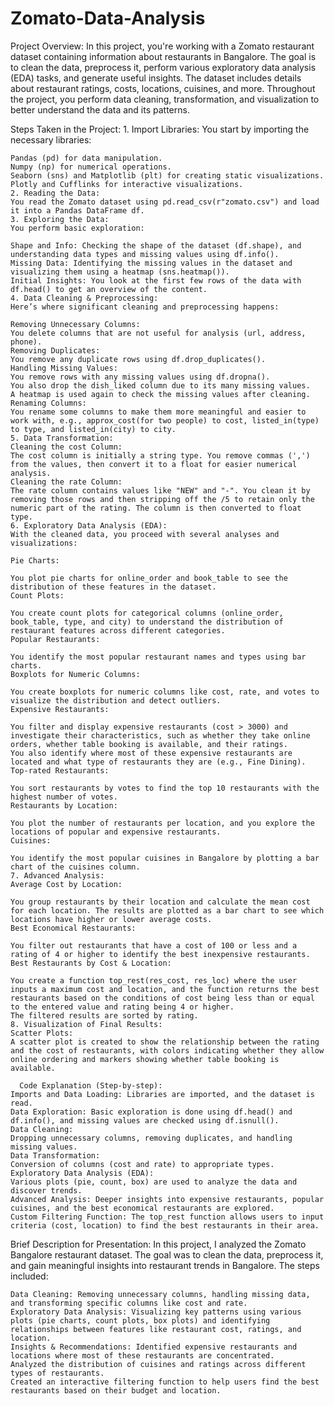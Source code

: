 # Zomato-Data-Analysis

Project Overview:
    In this project, you're working with a Zomato restaurant dataset containing information about restaurants in Bangalore. The goal is to clean the data, preprocess it, perform various exploratory data analysis (EDA) tasks, and generate useful insights. The dataset includes details about restaurant ratings, costs, locations, cuisines, and more. Throughout the project, you perform data cleaning, transformation, and visualization to better understand the data and its patterns.

Steps Taken in the Project:
    1. Import Libraries:
    You start by importing the necessary libraries:
    
    Pandas (pd) for data manipulation.
    Numpy (np) for numerical operations.
    Seaborn (sns) and Matplotlib (plt) for creating static visualizations.
    Plotly and Cufflinks for interactive visualizations.
    2. Reading the Data:
    You read the Zomato dataset using pd.read_csv(r"zomato.csv") and load it into a Pandas DataFrame df.
    3. Exploring the Data:
    You perform basic exploration:
    
    Shape and Info: Checking the shape of the dataset (df.shape), and understanding data types and missing values using df.info().
    Missing Data: Identifying the missing values in the dataset and visualizing them using a heatmap (sns.heatmap()).
    Initial Insights: You look at the first few rows of the data with df.head() to get an overview of the content.
    4. Data Cleaning & Preprocessing:
    Here’s where significant cleaning and preprocessing happens:
    
    Removing Unnecessary Columns:
    You delete columns that are not useful for analysis (url, address, phone).
    Removing Duplicates:
    You remove any duplicate rows using df.drop_duplicates().
    Handling Missing Values:
    You remove rows with any missing values using df.dropna().
    You also drop the dish_liked column due to its many missing values.
    A heatmap is used again to check the missing values after cleaning.
    Renaming Columns:
    You rename some columns to make them more meaningful and easier to work with, e.g., approx_cost(for two people) to cost, listed_in(type) to type, and listed_in(city) to city.
    5. Data Transformation:
    Cleaning the cost Column:
    The cost column is initially a string type. You remove commas (',') from the values, then convert it to a float for easier numerical analysis.
    Cleaning the rate Column:
    The rate column contains values like "NEW" and "-". You clean it by removing those rows and then stripping off the /5 to retain only the numeric part of the rating. The column is then converted to float type.
    6. Exploratory Data Analysis (EDA):
    With the cleaned data, you proceed with several analyses and visualizations:
    
    Pie Charts:
    
    You plot pie charts for online_order and book_table to see the distribution of these features in the dataset.
    Count Plots:
    
    You create count plots for categorical columns (online_order, book_table, type, and city) to understand the distribution of restaurant features across different categories.
    Popular Restaurants:
    
    You identify the most popular restaurant names and types using bar charts.
    Boxplots for Numeric Columns:
    
    You create boxplots for numeric columns like cost, rate, and votes to visualize the distribution and detect outliers.
    Expensive Restaurants:
    
    You filter and display expensive restaurants (cost > 3000) and investigate their characteristics, such as whether they take online orders, whether table booking is available, and their ratings.
    You also identify where most of these expensive restaurants are located and what type of restaurants they are (e.g., Fine Dining).
    Top-rated Restaurants:
    
    You sort restaurants by votes to find the top 10 restaurants with the highest number of votes.
    Restaurants by Location:
    
    You plot the number of restaurants per location, and you explore the locations of popular and expensive restaurants.
    Cuisines:
    
    You identify the most popular cuisines in Bangalore by plotting a bar chart of the cuisines column.
    7. Advanced Analysis:
    Average Cost by Location:
    
    You group restaurants by their location and calculate the mean cost for each location. The results are plotted as a bar chart to see which locations have higher or lower average costs.
    Best Economical Restaurants:
    
    You filter out restaurants that have a cost of 100 or less and a rating of 4 or higher to identify the best inexpensive restaurants.
    Best Restaurants by Cost & Location:
    
    You create a function top_rest(res_cost, res_loc) where the user inputs a maximum cost and location, and the function returns the best restaurants based on the conditions of cost being less than or equal to the entered value and rating being 4 or higher.
    The filtered results are sorted by rating.
    8. Visualization of Final Results:
    Scatter Plots:
    A scatter plot is created to show the relationship between the rating and the cost of restaurants, with colors indicating whether they allow online ordering and markers showing whether table booking is available.

      Code Explanation (Step-by-step):
    Imports and Data Loading: Libraries are imported, and the dataset is read.
    Data Exploration: Basic exploration is done using df.head() and df.info(), and missing values are checked using df.isnull().
    Data Cleaning:
    Dropping unnecessary columns, removing duplicates, and handling missing values.
    Data Transformation:
    Conversion of columns (cost and rate) to appropriate types.
    Exploratory Data Analysis (EDA):
    Various plots (pie, count, box) are used to analyze the data and discover trends.
    Advanced Analysis: Deeper insights into expensive restaurants, popular cuisines, and the best economical restaurants are explored.
    Custom Filtering Function: The top_rest function allows users to input criteria (cost, location) to find the best restaurants in their area.

Brief Description for Presentation:
      In this project, I analyzed the Zomato Bangalore restaurant dataset. The goal was to clean the data, preprocess it, and gain meaningful insights into restaurant trends in Bangalore. 
      The steps included:

    Data Cleaning: Removing unnecessary columns, handling missing data, and transforming specific columns like cost and rate.
    Exploratory Data Analysis: Visualizing key patterns using various plots (pie charts, count plots, box plots) and identifying relationships between features like restaurant cost, ratings, and location.
    Insights & Recommendations: Identified expensive restaurants and locations where most of these restaurants are concentrated.
    Analyzed the distribution of cuisines and ratings across different types of restaurants.
    Created an interactive filtering function to help users find the best restaurants based on their budget and location.
